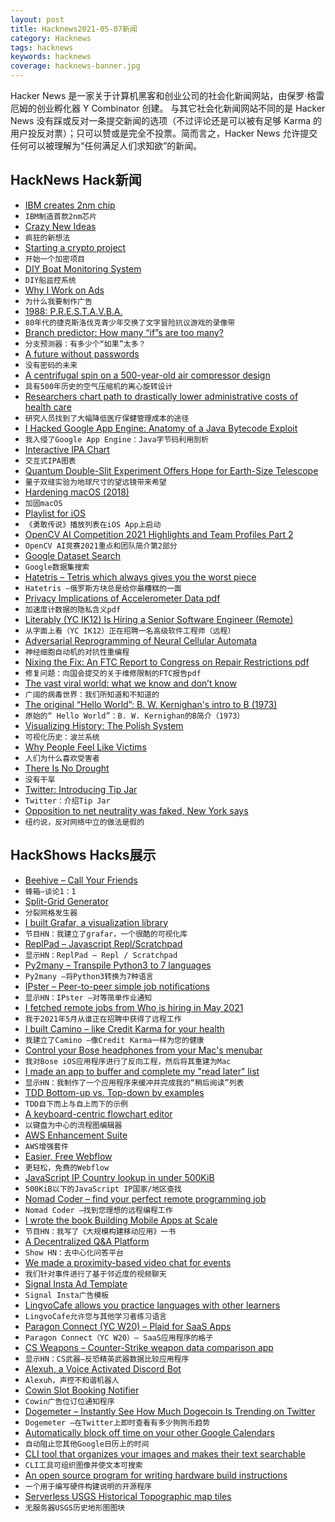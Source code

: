 ```yaml
---
layout: post
title: Hacknews2021-05-07新闻
category: Hacknews
tags: hacknews
keywords: hacknews
coverage: hacknews-banner.jpg
---
```


Hacker News 是一家关于计算机黑客和创业公司的社会化新闻网站，由保罗·格雷厄姆的创业孵化器 Y Combinator 创建。
与其它社会化新闻网站不同的是 Hacker News 没有踩或反对一条提交新闻的选项（不过评论还是可以被有足够 Karma 的用户投反对票）；只可以赞或是完全不投票。简而言之，Hacker News 允许提交任何可以被理解为“任何满足人们求知欲”的新闻。

## HackNews Hack新闻


- [IBM creates 2nm chip](https://www.anandtech.com/show/16656/ibm-creates-first-2nm-chip)
- `IBM制造首款2nm芯片`
- [Crazy New Ideas](http://paulgraham.com/newideas.html)
- `疯狂的新想法`
- [Starting a crypto project](https://twitter.com/jonsyu/status/1389635626698297344)
- `开始一个加密项目`
- [DIY Boat Monitoring System](https://l-36.com/DIY-boat-monitoring-system.php)
- `DIY船监控系统`
- [Why I Work on Ads](https://www.jefftk.com/p/why-i-work-on-ads)
- `为什么我要制作广告`
- [1988: P.R.E.S.T.A.V.B.A.](https://if50.substack.com/p/1988-prestavba)
- `80年代的捷克斯洛伐克青少年交换了文字冒险抗议游戏的录像带`
- [Branch predictor: How many “if”s are too many?](https://blog.cloudflare.com/branch-predictor/)
- `分支预测器：有多少个“如果”太多？`
- [A future without passwords](https://blog.google/technology/safety-security/a-simpler-and-safer-future-without-passwords/)
- `没有密码的未来`
- [A centrifugal spin on a 500-year-old air compressor design](https://newatlas.com/good-thinking/carnot-centrifugal-air-compressor/)
- `具有500年历史的空气压缩机的离心旋转设计`
- [Researchers chart path to drastically lower administrative costs of health care](http://med.stanford.edu/news/all-news/2021/04/researchers-chart-path-to-lower-health-care-administrative-costs.html.html?mkt_tok=ODg0LUZTQi0zMDcAAAF84YXDwjcow7qSEyVjeiYYymJxwwegZeKlZ0lY80KpvyGXnFFbRZ5F3f95hhsB45PHpP51zf1pFjdkKSLmKtSenWlsRIWs1W9g06_HVvcnbA)
- `研究人员找到了大幅降低医疗保健管理成本的途径`
- [I Hacked Google App Engine: Anatomy of a Java Bytecode Exploit](https://blog.polybdenum.com/2021/05/05/how-i-hacked-google-app-engine-anatomy-of-a-java-bytecode-exploit.html)
- `我入侵了Google App Engine：Java字节码利用剖析`
- [Interactive IPA Chart](https://www.ipachart.com/)
- `交互式IPA图表`
- [Quantum Double-Slit Experiment Offers Hope for Earth-Size Telescope](https://www.quantamagazine.org/famous-quantum-experiment-offers-hope-for-earth-size-telescope-20210505/)
- `量子双缝实验为地球尺寸的望远镜带来希望`
- [Hardening macOS (2018)](https://blog.bejarano.io/hardening-macos/)
- `加固macOS`
- [Playlist for iOS](https://brave.com/playlist/)
- `《勇敢传说》播放列表在iOS App上启动`
- [OpenCV AI Competition 2021 Highlights and Team Profiles Part 2](https://opencv.org/opencv-ai-competition-2021-highlights-and-team-profiles-part-2/)
- `OpenCV AI竞赛2021重点和团队简介第2部分`
- [Google Dataset Search](https://datasetsearch.research.google.com/)
- `Google数据集搜索`
- [Hatetris – Tetris which always gives you the worst piece](https://qntm.org/hatetris)
- `Hatetris –俄罗斯方块总是给你最糟糕的一面`
- [Privacy Implications of Accelerometer Data pdf](https://dl.acm.org/doi/pdf/10.1145/3309074.3309076)
- `加速度计数据的隐私含义pdf`
- [Literably (YC IK12) Is Hiring a Senior Software Engineer (Remote)](https://www.workatastartup.com/jobs/43782)
- `从字面上看（YC IK12）正在招聘一名高级软件工程师（远程）`
- [Adversarial Reprogramming of Neural Cellular Automata](https://distill.pub/selforg/2021/adversarial)
- `神经细胞自动机的对抗性重编程`
- [Nixing the Fix: An FTC Report to Congress on Repair Restrictions pdf](https://www.ftc.gov/system/files/documents/reports/nixing-fix-ftc-report-congress-repair-restrictions/nixing_the_fix_report_final_5521_630pm-508_002.pdf)
- `修复问题：向国会提交的关于维修限制的FTC报告pdf`
- [The vast viral world: what we know and don’t know](https://nautil.us/issue/99/universality/the-vast-viral-world-what-we-know-and-dont-know)
- `广阔的病毒世界：我们所知道和不知道的`
- [The original “Hello World”: B. W. Kernighan's intro to B (1973)](https://web.archive.org/web/20060225195733/http://cm.bell-labs.com/cm/cs/who/dmr/btut.html)
- `原始的“ Hello World”：B. W. Kernighan的B简介（1973）`
- [Visualizing History: The Polish System](https://publicdomainreview.org/collection/visualizing-history-the-polish-system)
- `可视化历史：波兰系统`
- [Why People Feel Like Victims](https://nautil.us/issue/99/universality/why-people-feel-like-victims)
- `人们为什么喜欢受害者`
- [There Is No Drought](https://www.latimes.com/opinion/story/2021-05-06/editorial-there-is-no-drought)
- `没有干旱`
- [Twitter: Introducing Tip Jar](https://blog.twitter.com/en_us/topics/product/2021/introducing-tip-jar.html)
- `Twitter：介绍Tip Jar`
- [Opposition to net neutrality was faked, New York says](https://www.nytimes.com/2021/05/06/technology/internet-providers-fake-comments-net-neutrality-new-york.html)
- `纽约说，反对网络中立的做法是假的`


## HackShows Hacks展示

- [ Beehive – Call Your Friends](https://www.askbeehive.com/)
- `蜂箱–谈论1：1`
- [ Split-Grid Generator](https://split.js.org/#/split-grid)
- `分裂网格发生器`
- [ I built Grafar, a visualization library](https://thoughtspile.github.io/grafar?new)
- `节目HN：我建立了grafar，一个很酷的可视化库`
- [ ReplPad – Javascript Repl/Scratchpad](https://replpad.com/)
- `显示HN：ReplPad – Repl / Scratchpad`
- [ Py2many – Transpile Python3 to 7 languages](https://github.com/adsharma/py2many)
- `Py2many –将Python3转换为7种语言`
- [ IPster – Peer-to-peer simple job notifications](https://ipster.io/)
- `显示HN：IPster –对等简单作业通知`
- [ I fetched remote jobs from Who is hiring in May 2021](https://remotehunt.com/hacker-news/remote-jobs)
- `我于2021年5月从谁正在招聘中获得了远程工作`
- [ I built Camino – like Credit Karma for your health](http://caminohealthapp.com)
- `我建立了Camino –像Credit Karma一样为您的健康`
- [ Control your Bose headphones from your Mac's menubar](https://boze.app)
- `我对Bose iOS应用程序进行了反向工程，然后将其重建为Mac`
- [ I made an app to buffer and complete my "read later" list](https://closetab.email/inbox)
- `显示HN：我制作了一个应用程序来缓冲并完成我的“稍后阅读”列表`
- [ TDD Bottom-up vs. Top-down by examples](https://gungor.github.io/article/2021/05/02/tdd-outsidein-vs-insideout.html)
- `TDD自下而上与自上而下的示例`
- [ A keyboard-centric flowchart editor](https://www.knotend.com/)
- `以键盘为中心的流程图编辑器`
- [ AWS Enhancement Suite](https://chrome.google.com/webstore/detail/deref-%E2%80%94-aws-enhancement-s/nankdihhphnhbfhhcpncdfofgfdbfpmo)
- `AWS增强套件`
- [ Easier, Free Webflow](https://aspect.app?source=yc)
- `更轻松，免费的Webflow`
- [ JavaScript IP Country lookup in under 500KiB](https://www.npmjs.com/package/ip3country)
- `500KiB以下的JavaScript IP国家/地区查找`
- [ Nomad Coder – find your perfect remote programming job](https://nomadcoder.work/)
- `Nomad Coder –找到您理想的远程编程工作`
- [ I wrote the book Building Mobile Apps at Scale](http://mobileatscale.com/)
- `节目HN：我写了《大规模构建移动应用》一书`
- [ A Decentralized Q&A Platform](https://musing.io)
- `Show HN：去中心化问答平台`
- [ We made a proximity-based video chat for events](https://unnamed.chat)
- `我们针对事件进行了基于邻近度的视频聊天`
- [ Signal Insta Ad Template](https://tacix.at/experiments/signal.html)
- `Signal Insta广告模板`
- [ LingvoCafe allows you practice languages with other learners](https://www.lingvo.cafe/)
- `LingvoCafe允许您与其他学习者练习语言`
- [ Paragon Connect (YC W20) – Plaid for SaaS Apps](item?id=27050798)
- `Paragon Connect（YC W20）– SaaS应用程序的格子`
- [ CS Weapons – Counter-Strike weapon data comparison app](https://www.csweapons.com)
- `显示HN：CS武器–反恐精英武器数据比较应用程序`
- [ Alexuh, a Voice Activated Discord Bot](https://alexuh.com)
- `Alexuh，声控不和谐机器人`
- [ Cowin Slot Booking Notifier](https://www.findmyslots.com/)
- `Cowin广告位订位通知程序`
- [ Dogemeter – Instantly See How Much Dogecoin Is Trending on Twitter](https://dogemeter.netlify.app/)
- `Dogemeter –在Twitter上即时查看有多少狗狗币趋势`
- [ Automatically block off time on your other Google Calendars](https://calendarpush.com/)
- `自动阻止您其他Google日历上的时间`
- [ CLI tool that organizes your images and makes their text searchable](https://www.npmjs.com/package/cluttr)
- `CLI工具可组织图像并使文本可搜索`
- [ An open source program for writing hardware build instructions](https://gitbuilding.io/)
- `一个用于编写硬件构建说明的开源程序`
- [ Serverless USGS Historical Topographic map tiles](https://kylebarron.dev/usgs-topo-mosaic)
- `无服务器USGS历史地形图图块`

